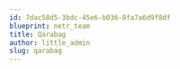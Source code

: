 ```yaml
---
id: 7dac58d5-3bdc-45e6-b036-8fa7a6d9f8df
blueprint: netr_team
title: Qarabag
author: little_admin
slug: qarabag
---
```

